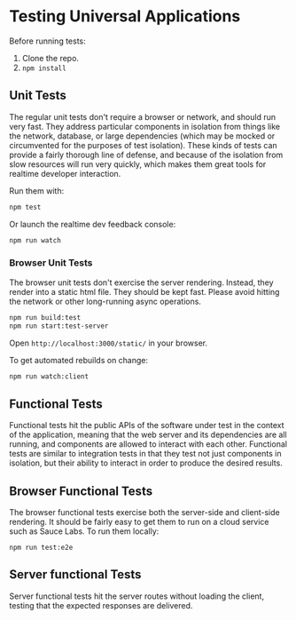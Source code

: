 # Testing Universal Applications

Before running tests:

1. Clone the repo.
2. `npm install`

## Unit Tests

The regular unit tests don't require a browser or network, and should run very fast. They address particular components in isolation from things like the network, database, or large dependencies (which may be mocked or circumvented for the purposes of test isolation). These kinds of tests can provide a fairly thorough line of defense, and because of the isolation from slow resources will run very quickly, which makes them great tools for realtime developer interaction.

Run them with:

```sh
npm test
```

Or launch the realtime dev feedback console:

```sh
npm run watch
```


### Browser Unit Tests

The browser unit tests don't exercise the server rendering. Instead, they render into a static html file. They should be kept fast. Please avoid hitting the network or other long-running async operations.

```sh
npm run build:test
npm run start:test-server
```

Open `http://localhost:3000/static/` in your browser.

To get automated rebuilds on change:

```sh
npm run watch:client
```


## Functional Tests

Functional tests hit the public APIs of the software under test in the context of the application, meaning that the web server and its dependencies are all running, and components are allowed to interact with each other. Functional tests are similar to integration tests in that they test not just components in isolation, but their ability to interact in order to produce the desired results.

## Browser Functional Tests

The browser functional tests exercise both the server-side and client-side rendering. It should be fairly easy to get them to run on a cloud service such as Sauce Labs. To run them locally:

```
npm run test:e2e
```

## Server functional Tests

Server functional tests hit the server routes without loading the client, testing that the expected responses are delivered.

